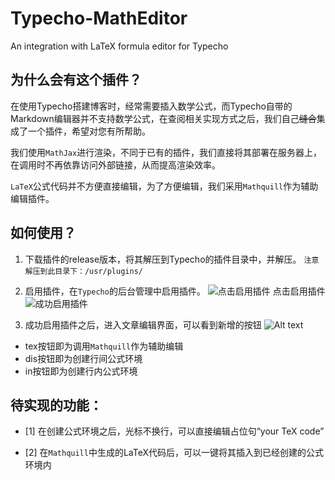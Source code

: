 # Typecho-MathEditor
An integration with LaTeX formula editor for Typecho

## 为什么会有这个插件？
在使用Typecho搭建博客时，经常需要插入数学公式，而Typecho自带的Markdown编辑器并不支持数学公式，在查阅相关实现方式之后，我们自己~~缝合~~集成了一个插件，希望对您有所帮助。

我们使用```MathJax```进行渲染，不同于已有的插件，我们直接将其部署在服务器上，在调用时不再依靠访问外部链接，从而提高渲染效率。

```LaTeX```公式代码并不方便直接编辑，为了方便编辑，我们采用```Mathquill```作为辅助编辑插件。

## 如何使用？
1. 下载插件的release版本，将其解压到Typecho的插件目录中，并解压。
```注意解压到此目录下：/usr/plugins/```

2. 启用插件，在```Typecho```的后台管理中启用插件。
![点击启用插件](/image/image.png)
点击启用插件
![成功启用插件](/image/image-1.png)
3. 成功启用插件之后，进入文章编辑界面，可以看到新增的按钮
![Alt text](/image/image-3.png)
- tex按钮即为调用```Mathquill```作为辅助编辑
- dis按钮即为创建行间公式环境
- in按钮即为创建行内公式环境

## 待实现的功能：
- [1] 在创建公式环境之后，光标不换行，可以直接编辑占位句“your TeX code”

- [2] 在```Mathquill```中生成的LaTeX代码后，可以一键将其插入到已经创建的公式环境内
